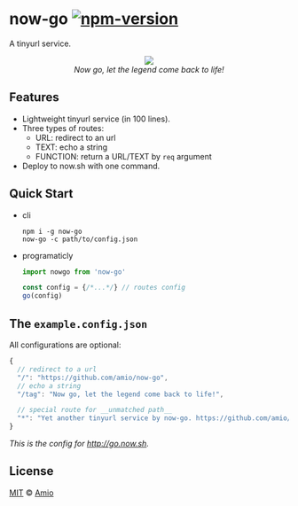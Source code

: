# now-go [![npm-version][npm-badge]][npm-link]

A tinyurl service.

<p align="center">
  <img src="https://amio.github.io/now-go/hero.jpg" /><br/>
  <i>Now go, let the legend come back to life!</i>
</p>

## Features

- Lightweight tinyurl service (in 100 lines).
- Three types of routes:
  - URL: redirect to an url
  - TEXT: echo a string
  - FUNCTION: return a URL/TEXT by `req` argument
- Deploy to now.sh with one command.

## Quick Start

- cli
  ```
  npm i -g now-go
  now-go -c path/to/config.json
  ```

- programaticly
  ```javascript
  import nowgo from 'now-go'

  const config = {/*...*/} // routes config
  go(config)
  ```

## The `example.config.json`

All configurations are optional:

```javascript
{
  // redirect to a url
  "/": "https://github.com/amio/now-go",
  // echo a string
  "/tag": "Now go, let the legend come back to life!",

  // special route for __unmatched path__
  "*": "Yet another tinyurl service by now-go. https://github.com/amio/now-go"
}
```

*This is the config for http://go.now.sh.*

## License

[MIT][mit] © [Amio][author]

[now]:      https://zeit.co/now
[npm-badge]:https://img.shields.io/npm/v/now-go.svg?style=flat-square
[npm-link]: http://www.npmjs.com/package/now-go
[mit]:      http://opensource.org/licenses/MIT
[author]:   http://github.com/amio
[config-eg]:https://github.com/amio/now-go/blob/master/example.config.js
